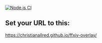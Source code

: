 [![Node.js CI](https://github.com/christianallred/ffxiv-overlay/actions/workflows/node.js.yml/badge.svg)](https://github.com/christianallred/ffxiv-overlay/actions/workflows/node.js.yml)

## Set your URL to this: 
https://christianallred.github.io/ffxiv-overlay/

